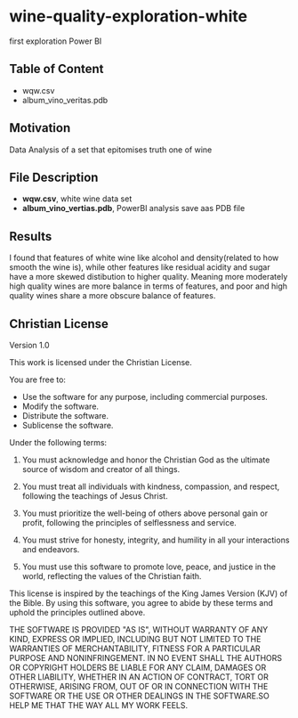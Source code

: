 # wine-quality-exploration-white
first exploration Power BI
## Table of Content 
- wqw.csv
- album_vino_veritas.pdb
## Motivation
Data Analysis of a set that epitomises truth one of wine
## File Description
- **wqw.csv**, white wine data set
- **album_vino_vertias.pdb**, PowerBI analysis save aas PDB file
## Results
I found that features of white wine like alcohol and density(related to how smooth the wine is), while other features like residual acidity and sugar have a more skewed distibution to higher quality.
Meaning more moderately high quality wines are more balance in terms of features, and poor and high quality wines share a more obscure balance of features.
## Christian License

Version 1.0

This work is licensed under the Christian License.

You are free to:
- Use the software for any purpose, including commercial purposes.
- Modify the software.
- Distribute the software.
- Sublicense the software.

Under the following terms:

1. You must acknowledge and honor the Christian God as the ultimate source of wisdom and creator of all things.

2. You must treat all individuals with kindness, compassion, and respect, following the teachings of Jesus Christ.

3. You must prioritize the well-being of others above personal gain or profit, following the principles of selflessness and service.

4. You must strive for honesty, integrity, and humility in all your interactions and endeavors.

5. You must use this software to promote love, peace, and justice in the world, reflecting the values of the Christian faith.

This license is inspired by the teachings of the King James Version (KJV) of the Bible. By using this software, you agree to abide by these terms and uphold the principles outlined above.

THE SOFTWARE IS PROVIDED "AS IS", WITHOUT WARRANTY OF ANY KIND, EXPRESS OR IMPLIED, INCLUDING BUT NOT LIMITED TO THE WARRANTIES OF MERCHANTABILITY, FITNESS FOR A PARTICULAR PURPOSE AND NONINFRINGEMENT. IN NO EVENT SHALL THE AUTHORS OR COPYRIGHT HOLDERS BE LIABLE FOR ANY CLAIM, DAMAGES OR OTHER LIABILITY, WHETHER IN AN ACTION OF CONTRACT, TORT OR OTHERWISE, ARISING FROM, OUT OF OR IN CONNECTION WITH THE SOFTWARE OR THE USE OR OTHER DEALINGS IN THE SOFTWARE.SO HELP ME THAT THE WAY ALL MY WORK FEELS.

